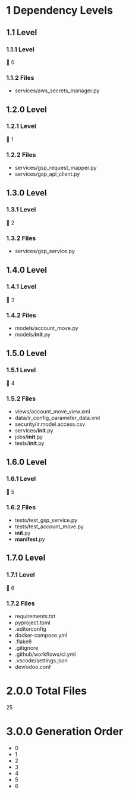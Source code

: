 # 1 Dependency Levels

## 1.1 Level

### 1.1.1 Level

🔹 0

### 1.1.2 Files

- services/aws_secrets_manager.py

## 1.2.0 Level

### 1.2.1 Level

🔹 1

### 1.2.2 Files

- services/gsp_request_mapper.py
- services/gsp_api_client.py

## 1.3.0 Level

### 1.3.1 Level

🔹 2

### 1.3.2 Files

- services/gsp_service.py

## 1.4.0 Level

### 1.4.1 Level

🔹 3

### 1.4.2 Files

- models/account_move.py
- models/__init__.py

## 1.5.0 Level

### 1.5.1 Level

🔹 4

### 1.5.2 Files

- views/account_move_view.xml
- data/ir_config_parameter_data.xml
- security/ir.model.access.csv
- services/__init__.py
- jobs/__init__.py
- tests/__init__.py

## 1.6.0 Level

### 1.6.1 Level

🔹 5

### 1.6.2 Files

- tests/test_gsp_service.py
- tests/test_account_move.py
- __init__.py
- __manifest__.py

## 1.7.0 Level

### 1.7.1 Level

🔹 6

### 1.7.2 Files

- requirements.txt
- pyproject.toml
- .editorconfig
- docker-compose.yml
- .flake8
- .gitignore
- .github/workflows/ci.yml
- .vscode/settings.json
- dev/odoo.conf

# 2.0.0 Total Files

25

# 3.0.0 Generation Order

- 0
- 1
- 2
- 3
- 4
- 5
- 6

